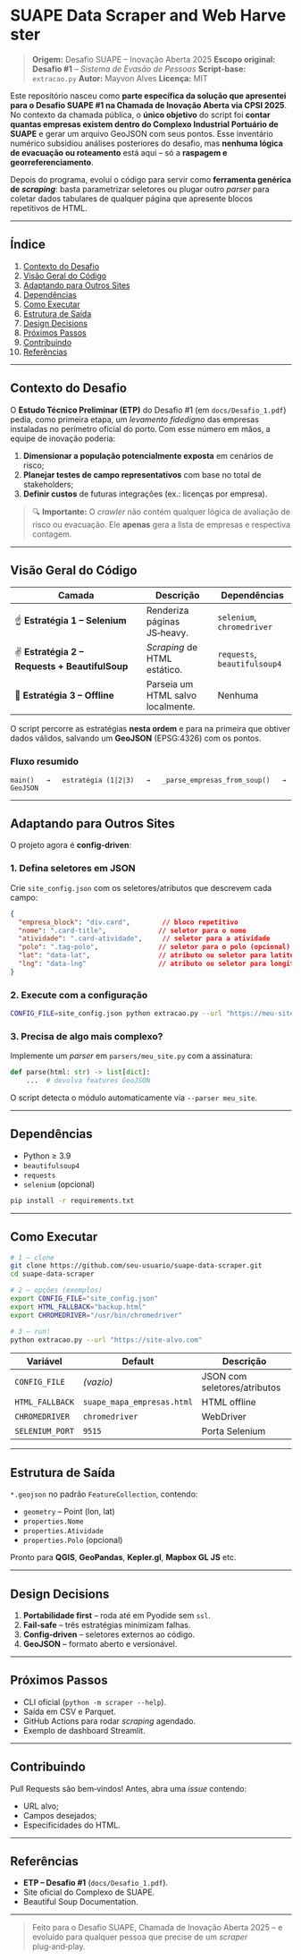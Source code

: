 # SUAPE Data Scraper and Web Harvester

> **Origem:** Desafio SUAPE – Inovação Aberta 2025
> **Escopo original:** **Desafio #1** – *Sistema de Evasão de Pessoas*
> **Script‑base:** `extracao.py`
> **Autor:** Mayvon Alves
> **Licença:** MIT

Este repositório nasceu como **parte específica da solução que apresentei para o Desafio SUAPE #1 na Chamada de Inovação Aberta via CPSI 2025**. No contexto da chamada pública, o **único objetivo** do script foi **contar quantas empresas existem dentro do Complexo Industrial Portuário de SUAPE** e gerar um arquivo GeoJSON com seus pontos. Esse inventário numérico subsidiou análises posteriores do desafio, mas **nenhuma lógica de evacuação ou roteamento** está aqui – só a **raspagem e georreferenciamento**.

Depois do programa, evoluí o código para servir como **ferramenta genérica de *scraping***: basta parametrizar seletores ou plugar outro *parser* para coletar dados tabulares de qualquer página que apresente blocos repetitivos de HTML.

---

## Índice

1. [Contexto do Desafio](#contexto-do-desafio)
2. [Visão Geral do Código](#visão-geral-do-código)
3. [Adaptando para Outros Sites](#adaptando-para-outros-sites)
4. [Dependências](#dependências)
5. [Como Executar](#como-executar)
6. [Estrutura de Saída](#estrutura-de-saída)
7. [Design Decisions](#design-decisions)
8. [Próximos Passos](#próximos-passos)
9. [Contribuindo](#contribuindo)
10. [Referências](#referências)

---

## Contexto do Desafio

O **Estudo Técnico Preliminar (ETP)** do Desafio #1 (em `docs/Desafio_1.pdf`) pedia, como primeira etapa, um *levamento fidedigno* das empresas instaladas no perímetro oficial do porto. Com esse número em mãos, a equipe de inovação poderia:

1. **Dimensionar a população potencialmente exposta** em cenários de risco;
2. **Planejar testes de campo representativos** com base no total de stakeholders;
3. **Definir custos** de futuras integrações (ex.: licenças por empresa).

> 🔍 **Importante:** O *crawler* não contém qualquer lógica de avaliação de risco ou evacuação. Ele **apenas** gera a lista de empresas e respectiva contagem.

---

## Visão Geral do Código

| Camada                                         | Descrição                         | Dependências                 |
| ---------------------------------------------- | --------------------------------- | ---------------------------- |
| ☝️ **Estratégia 1 – Selenium**                 | Renderiza páginas JS‑heavy.       | `selenium`, `chromedriver`   |
| ✌️ **Estratégia 2 – Requests + BeautifulSoup** | *Scraping* de HTML estático.      | `requests`, `beautifulsoup4` |
| 🤟 **Estratégia 3 – Offline**                  | Parseia um HTML salvo localmente. | Nenhuma                      |

O script percorre as estratégias **nesta ordem** e para na primeira que obtiver dados válidos, salvando um **GeoJSON** (EPSG:4326) com os pontos.

### Fluxo resumido

```
main()   →   estratégia (1|2|3)   →   _parse_empresas_from_soup()   →   GeoJSON
```

---

## Adaptando para Outros Sites

O projeto agora é **config‑driven**:

### 1. Defina seletores em JSON

Crie `site_config.json` com os seletores/atributos que descrevem cada campo:

```json
{
  "empresa_block": "div.card",        // bloco repetitivo
  "nome": ".card-title",             // seletor para o nome
  "atividade": ".card-atividade",     // seletor para a atividade
  "polo": ".tag-polo",               // seletor para o polo (opcional)
  "lat": "data-lat",                 // atributo ou seletor para latitude
  "lng": "data-lng"                  // atributo ou seletor para longitude
}
```

### 2. Execute com a configuração

```bash
CONFIG_FILE=site_config.json python extracao.py --url "https://meu-site.com/lista"
```

### 3. Precisa de algo mais complexo?

Implemente um *parser* em `parsers/meu_site.py` com a assinatura:

```python
def parse(html: str) -> list[dict]:
    ...  # devolva features GeoJSON
```

O script detecta o módulo automaticamente via `--parser meu_site`.

---

## Dependências

* Python ≥ 3.9
* `beautifulsoup4`
* `requests`
* `selenium` (opcional)

```bash
pip install -r requirements.txt
```

---

## Como Executar

```bash
# 1 – clone
git clone https://github.com/seu-usuario/suape-data-scraper.git
cd suape-data-scraper

# 2 – opções (exemplos)
export CONFIG_FILE="site_config.json"
export HTML_FALLBACK="backup.html"
export CHROMEDRIVER="/usr/bin/chromedriver"

# 3 – run!
python extracao.py --url "https://site-alvo.com"
```

| Variável        | Default                    | Descrição                    |
| --------------- | -------------------------- | ---------------------------- |
| `CONFIG_FILE`   | *(vazio)*                  | JSON com seletores/atributos |
| `HTML_FALLBACK` | `suape_mapa_empresas.html` | HTML offline                 |
| `CHROMEDRIVER`  | `chromedriver`             | WebDriver                    |
| `SELENIUM_PORT` | `9515`                     | Porta Selenium               |

---

## Estrutura de Saída

`*.geojson` no padrão `FeatureCollection`, contendo:

* `geometry` – Point (lon, lat)
* `properties.Nome`
* `properties.Atividade`
* `properties.Polo` (opcional)

Pronto para **QGIS**, **GeoPandas**, **Kepler.gl**, **Mapbox GL JS** etc.

---

## Design Decisions

1. **Portabilidade first** – roda até em Pyodide sem `ssl`.
2. **Fail‑safe** – três estratégias minimizam falhas.
3. **Config‑driven** – seletores externos ao código.
4. **GeoJSON** – formato aberto e versionável.

---

## Próximos Passos

* CLI oficial (`python -m scraper --help`).
* Saída em CSV e Parquet.
* GitHub Actions para rodar *scraping* agendado.
* Exemplo de dashboard Streamlit.

---

## Contribuindo

Pull Requests são bem‑vindos! Antes, abra uma *issue* contendo:

* URL alvo;
* Campos desejados;
* Especificidades do HTML.

---

## Referências

* **ETP – Desafio #1** (`docs/Desafio_1.pdf`).
* Site oficial do Complexo de SUAPE.
* Beautiful Soup Documentation.

---

> Feito para o Desafio SUAPE, Chamada de Inovação Aberta 2025 – e evoluído para qualquer pessoa que precise de um *scraper* plug‑and‑play.

